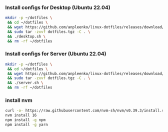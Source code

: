 ### Install configs for Desktop (Ubuntu 22.04)

```bash
mkdir -p ~/dotfiles \
 && cd ~/dotfiles \
 && wget https://github.com/anpleenko/linux-dotfiles/releases/download/v06-07-2023-17h-01m-59s/dotfiles.tgz \
 && sudo tar -zxvf dotfiles.tgz -C . \
 && ./desktop.sh \
 && rm -rf ~/dotfiles
```

### Install configs for Server (Ubuntu 22.04)

```bash
mkdir -p ~/dotfiles \
 && cd ~/dotfiles \
 && wget https://github.com/anpleenko/linux-dotfiles/releases/download/v06-07-2023-17h-01m-59s/dotfiles.tgz \
 && sudo tar -zxvf dotfiles.tgz -C . \
 && ./server.sh \
 && rm -rf ~/dotfiles
```

### install nvm

```bash
curl -o- https://raw.githubusercontent.com/nvm-sh/nvm/v0.39.3/install.sh | bash
nvm install 16
npm install -g npm
npm install -g yarn
```
